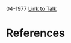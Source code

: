 

04-1977
[Link to Talk](https://www.churchofjesuschrist.org/study/general-conference/1977/04/welfare-session?lang=eng)



# References
